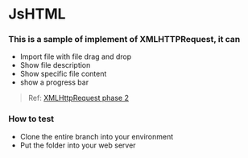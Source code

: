 # JsHTML
### This is a sample of implement of XMLHTTPRequest, it can
 - Import file with file drag and drop
 - Show file description
 - Show specific file content
 - show a progress bar
 
 > Ref: [XMLHttpRequest phase 2](http://www.sitepoint.com/html5-file-drag-and-drop/)

### How to test
 - Clone the entire branch into your environment
 - Put the folder into your web server
